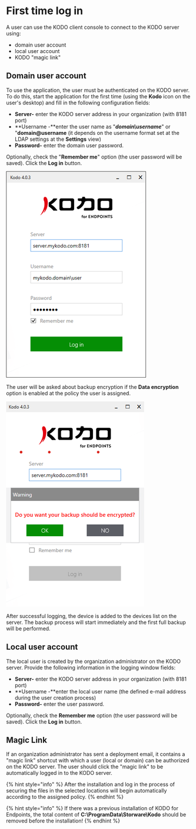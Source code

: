 # First time log in

A user can use the KODO client console to connect to the KODO server using:

* domain user account
* local user account 
* KODO "magic link" 

## **Domain user account**

To use the application, the user must be authenticated on the KODO server. To do this, start the application for the first time \(using the **Kodo** icon on the user's desktop\) and fill in the following configuration fields:

* **Server-** enter the KODO server address in your organization \(with 8181 port\)
* **Username -**enter the user name as "_**domain\username**_" or "**domain@username** \(it depends on the username format set at the LDAP settings at the **Settings** view\)
* **Password-** enter the domain user password. 

Optionally, check the "**Remember me**" option \(the user password will be saved\). Click the **Log in** button. 

![](../../.gitbook/assets/image%20%2877%29.png)

The user will be asked about backup encryption if the **Data encryption** option is enabled at the policy the user is assigned.

![](../../.gitbook/assets/image%20%2878%29.png)

After successful logging, the device is added to the devices list on the server. The backup process will start immediately and the first full backup will be performed. 

## **Local user account**

The local user is created by the organization administrator on the KODO server. Provide the following information in the logging window fields: 

* **Server-** enter the KODO server address in your organization \(with 8181 port\)
* **Username -**enter the local user name \(the defined e-mail address during the user creation process\)
* **Password-** enter the user password. 

Optionally, check the **Remember me** option \(the user password will be saved\). Click the **Log in** button.

## **Magic Link**

If an organization administrator has sent a deployment email, it contains a "magic link" shortcut with which a user \(local or domain\) can be authorized on the KODO server. The user should click the "magic link" to be automatically logged in to the KODO server.

{% hint style="info" %}
After the installation and log in the process of securing the files in the selected locations will begin automatically according to the assigned policy.
{% endhint %}

{% hint style="info" %}
If there was a previous installation of KODO for Endpoints, the total content of **C:\ProgramData\Storware\Kodo** should be removed before the installation!
{% endhint %}

